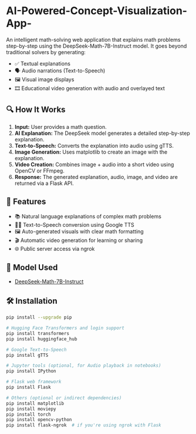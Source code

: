 # AI-Powered-Concept-Visualization-App-
An intelligent math-solving web application that explains math problems step-by-step using the DeepSeek-Math-7B-Instruct model. It goes beyond traditional solvers by generating:

- ✅ Textual explanations
- 🗣️ Audio narrations (Text-to-Speech)
- 🖼️ Visual image displays
- 🎞️ Educational video generation with audio and overlayed text

## 🔍 How It Works

1. **Input:** User provides a math question.
2. **AI Explanation:** The DeepSeek model generates a detailed step-by-step explanation.
3. **Text-to-Speech:** Converts the explanation into audio using gTTS.
4. **Image Generation:** Uses matplotlib to create an image with the explanation.
5. **Video Creation:** Combines image + audio into a short video using OpenCV or FFmpeg.
6. **Response:** The generated explanation, audio, image, and video are returned via a Flask API.

## 🚀 Features

- 📚 Natural language explanations of complex math problems
- 🧏‍♂️ Text-to-Speech conversion using Google TTS
- 🖼️ Auto-generated visuals with clear math formatting
- 🎬 Automatic video generation for learning or sharing
- 🌐 Public server access via ngrok

## 🧠 Model Used

- [DeepSeek-Math-7B-Instruct](https://huggingface.co/deepseek-ai/deepseek-math-7b-instruct)

## 🛠️ Installation

```bash
pip install --upgrade pip

# Hugging Face Transformers and login support
pip install transformers
pip install huggingface_hub

# Google Text-to-Speech
pip install gTTS

# Jupyter tools (optional, for Audio playback in notebooks)
pip install IPython

# Flask web framework
pip install Flask

# Others (optional or indirect dependencies)
pip install matplotlib
pip install moviepy
pip install torch
pip install opencv-python
pip install flask-ngrok  # if you're using ngrok with Flask

